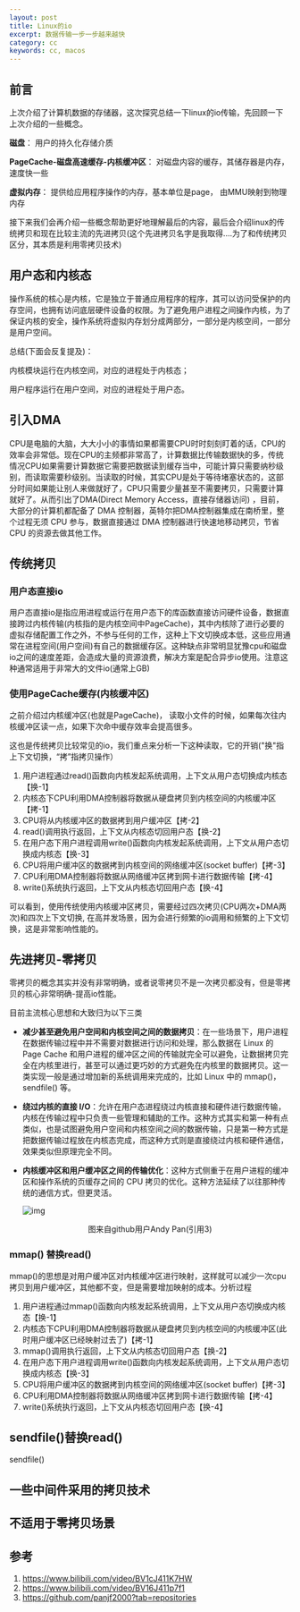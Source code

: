 ```yaml
---
layout: post
title: Linux的io
excerpt: 数据传输一步一步越来越快
category: cc
keywords: cc, macos
---
```


## 前言

上次介绍了计算机数据的存储器，这次探究总结一下linux的io传输，先回顾一下上次介绍的一些概念。

**磁盘**：  用户的持久化存储介质

**PageCache-磁盘高速缓存-内核缓冲区**： 对磁盘内容的缓存，其储存器是内存，速度快一些

**虚拟内存**： 提供给应用程序操作的内存，基本单位是page， 由MMU映射到物理内存

接下来我们会再介绍一些概念帮助更好地理解最后的内容，最后会介绍linux的传统拷贝和现在比较主流的先进拷贝(这个先进拷贝名字是我取得....为了和传统拷贝区分，其本质是利用零拷贝技术)

## 用户态和内核态

操作系统的核心是内核，它是独立于普通应用程序的程序，其可以访问受保护的内存空间，也拥有访问底层硬件设备的权限。为了避免用户进程之间操作内核，为了保证内核的安全，操作系统将虚拟内存划分成两部分，一部分是内核空间，一部分是用户空间。

总结(下面会反复提及)：

内核模块运行在内核空间，对应的进程处于内核态；

用户程序运行在用户空间，对应的进程处于用户态。

## 引入DMA

CPU是电脑的大脑，大大小小的事情如果都需要CPU时时刻刻盯着的话，CPU的效率会非常低。现在CPU的主频都非常高了，计算数据比传输数据快的多，传统情况CPU如果需要计算数据它需要把数据读到缓存当中，可能计算只需要纳秒级别，而读取需要秒级别。当读取的时候，其实CPU是处于等待堵塞状态的，这部分时间如果能让别人来做就好了，CPU只需要少量甚至不需要拷贝，只需要计算就好了。从而引出了DMA(Direct Memory Access，直接存储器访问) ，目前，大部分的计算机都配备了 DMA 控制器，英特尔把DMA控制器集成在南桥里，整个过程无须 CPU 参与，数据直接通过 DMA 控制器进行快速地移动拷贝，节省 CPU 的资源去做其他工作。

## 传统拷贝

### 用户态直接io

用户态直接io是指应用进程或运行在用户态下的库函数直接访问硬件设备，数据直接跨过内核传输(内核指的是内核空间中PageCache)，其中内核除了进行必要的虚拟存储配置工作之外，不参与任何的工作，这种上下文切换成本低，这些应用通常在进程空间(用户空间)有自己的数据缓存区。这种缺点非常明显犹豫cpu和磁盘io之间的速度差距，会造成大量的资源浪费，解决方案是配合异步io使用。注意这种通常适用于非常大的文件io(通常上GB)

### 使用PageCache缓存(内核缓冲区)

之前介绍过内核缓冲区(也就是PageCache)， 读取小文件的时候，如果每次往内核缓冲区读一点，如果下次命中缓存效率会提高很多。

这也是传统拷贝比较常见的io，我们重点来分析一下这种读取，它的开销("换"指上下文切换，“拷”指拷贝操作）

1. 用户进程通过read()函数向内核发起系统调用，上下文从用户态切换成内核态【换-1】
2. 内核态下CPU利用DMA控制器将数据从硬盘拷贝到内核空间的内核缓冲区【拷-1】
3. CPU将从内核缓冲区的数据拷到用户缓冲区【拷-2】
4. read()调用执行返回，上下文从内核态切回用户态【换-2】
5. 在用户态下用户进程调用write()函数向内核发起系统调用，上下文从用户态切换成内核态【换-3】
6. CPU将用户缓冲区的数据拷到内核空间的网络缓冲区(socket buffer)【拷-3】
7. CPU利用DMA控制器将数据从网络缓冲区拷到网卡进行数据传输【拷-4】
8. write()系统执行返回，上下文从内核态切回用户态【换-4】

可以看到，使用传统使用内核缓冲区拷贝，需要经过四次拷贝(CPU两次+DMA两次)和四次上下文切换, 在高并发场景，因为会进行频繁的io调用和频繁的上下文切换，这是非常影响性能的。

## 先进拷贝-零拷贝

零拷贝的概念其实并没有非常明确，或者说零拷贝不是一次拷贝都没有，但是零拷贝的核心非常明确-提高io性能。

目前主流核心思想和大致归为以下三类

- **减少甚至避免用户空间和内核空间之间的数据拷贝**：在一些场景下，用户进程在数据传输过程中并不需要对数据进行访问和处理，那么数据在 Linux 的 Page Cache 和用户进程的缓冲区之间的传输就完全可以避免，让数据拷贝完全在内核里进行，甚至可以通过更巧妙的方式避免在内核里的数据拷贝。这一类实现一般是通过增加新的系统调用来完成的，比如 Linux 中的 mmap()，sendfile() 等。

- **绕过内核的直接 I/O**：允许在用户态进程绕过内核直接和硬件进行数据传输，内核在传输过程中只负责一些管理和辅助的工作。这种方式其实和第一种有点类似，也是试图避免用户空间和内核空间之间的数据传输，只是第一种方式是把数据传输过程放在内核态完成，而这种方式则是直接绕过内核和硬件通信，效果类似但原理完全不同。

- **内核缓冲区和用户缓冲区之间的传输优化**：这种方式侧重于在用户进程的缓冲区和操作系统的页缓存之间的 CPU 拷贝的优化。这种方法延续了以往那种传统的通信方式，但更灵活。

  ![img](https://p3-tt.byteimg.com/origin/pgc-image/16c1353d43b549d39b3b785cb9a4bbd3?from=pc)

<center>图来自github用户Andy Pan(引用3)</center>

### mmap() 替换read()

mmap()的思想是对用户缓冲区对内核缓冲区进行映射，这样就可以减少一次cpu拷贝到用户缓冲区，其他都不变，但是需要增加映射的成本。分析过程

1. 用户进程通过mmap()函数向内核发起系统调用，上下文从用户态切换成内核态【换-1】
2. 内核态下CPU利用DMA控制器将数据从硬盘拷贝到内核空间的内核缓冲区(此时用户缓冲区已经映射过去了)【拷-1】
3. mmap()调用执行返回，上下文从内核态切回用户态【换-2】
4. 在用户态下用户进程调用write()函数向内核发起系统调用，上下文从用户态切换成内核态【换-3】
5. CPU将用户缓冲区的数据拷到内核空间的网络缓冲区(socket buffer)【拷-3】
6. CPU利用DMA控制器将数据从网络缓冲区拷到网卡进行数据传输【拷-4】
7. write()系统执行返回，上下文从内核态切回用户态【换-4】

## sendfile()替换read()

sendfile()



## 一些中间件采用的拷贝技术



## 不适用于零拷贝场景





## 参考

1. https://www.bilibili.com/video/BV1cJ411K7HW
2. https://www.bilibili.com/video/BV16J411p7f1
3. https://github.com/panjf2000?tab=repositories

















